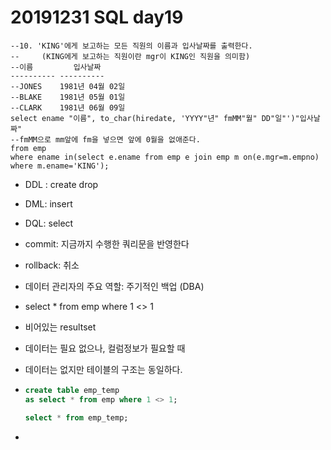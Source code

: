 # 20191231 SQL day19

```
--10. 'KING'에게 보고하는 모든 직원의 이름과 입사날짜를 출력한다. 
--     (KING에게 보고하는 직원이란 mgr이 KING인 직원을 의미함) 
--이름         입사날짜
---------- ----------
--JONES	   1981년 04월 02일
--BLAKE	   1981년 05월 01일
--CLARK	   1981년 06월 09일
select ename "이름", to_char(hiredate, 'YYYY"년" fmMM"월" DD"일"')"입사날짜"
--fmMM으로 mm앞에 fm을 넣으면 앞에 0월을 없애준다.
from emp
where ename in(select e.ename from emp e join emp m on(e.mgr=m.empno) where m.ename='KING');
```





- DDL : create drop

- DML: insert 

- DQL: select



- commit: 지금까지 수행한 쿼리문을 반영한다

- rollback: 취소
- 데이터 관리자의 주요 역할: 주기적인 백업 (DBA)





- select * from emp where 1 <> 1

- 비어있는 resultset

- 데이터는 필요 없으나, 컬럼정보가 필요할 때 

- 데이터는 없지만 테이블의 구조는 동일하다.

- ```sql
  create table emp_temp
  as select * from emp where 1 <> 1;
  
  select * from emp_temp;
  ```

- 

